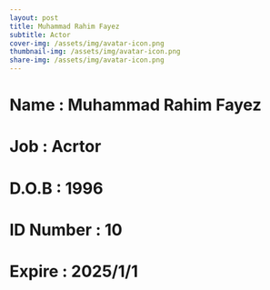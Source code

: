 ```yaml
---
layout: post
title: Muhammad Rahim Fayez
subtitle: Actor
cover-img: /assets/img/avatar-icon.png
thumbnail-img: /assets/img/avatar-icon.png
share-img: /assets/img/avatar-icon.png
---
```


# Name : Muhammad Rahim Fayez
# Job : Acrtor
# D.O.B : 1996
# ID Number : 10
# Expire : 2025/1/1
